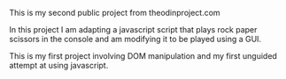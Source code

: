 This is my second public project from theodinproject.com

In this project I am adapting a javascript script that plays rock paper scissors in the console
and am modifying it to be played using a GUI.

This is my first project involving DOM manipulation and my first unguided attempt at using javascript.
